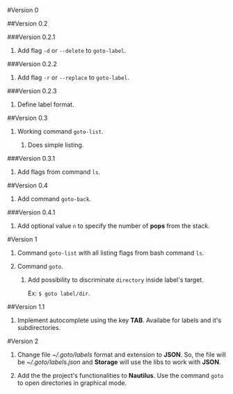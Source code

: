 #Version 0


##Version 0.2

###Version 0.2.1

1. Add flag `-d` or `--delete` to `goto-label`.

###Version 0.2.2

1. Add flag `-r` or `--replace` to `goto-label`.

###Version 0.2.3

1. Define label format.


##Version 0.3

1. Working command `goto-list`.

    1. Does simple listing.

###Version 0.3.1

1. Add flags from command `ls`.


##Version 0.4

1. Add command `goto-back`.

###Version 0.4.1

1. Add optional value `n` to specify the number of **pops** from the stack.



#Version 1

1. Command `goto-list` with all listing flags from bash command `ls`.

2. Command `goto`.

    1. Add possibility to discriminate `directory` inside label's target.

        Ex: `$ goto label/dir`.

##Version 1.1

1. Implement autocomplete using the key **TAB**. Availabe for labels and it's subdirectories.



#Version 2

1. Change file *~/.goto/labels* format and extension to **JSON**. So, the file will be *~/.goto/labels.json* and **Storage** will use the libs to work with **JSON**.

2. Add the the project's functionalities to **Nautilus**. Use the command `goto` to open directories in graphical mode.
